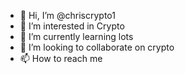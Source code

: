 - 👋 Hi, I’m @chriscrypto1
- 👀 I’m interested in Crypto
- 🌱 I’m currently learning lots
- 💞️ I’m looking to collaborate on crypto
- 📫 How to reach me 

<!---
chriscrypto1/chriscrypto1 is a ✨ special ✨ repository because its `README.md` (this file) appears on your GitHub profile.
You can click the Preview link to take a look at your changes.
--->
